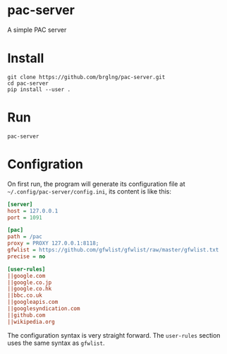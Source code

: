 # pac-server

A simple PAC server

# Install

    git clone https://github.com/brglng/pac-server.git
    cd pac-server
    pip install --user .

# Run

    pac-server

# Configration

On first run, the program will generate its configuration file at
`~/.config/pac-server/config.ini`, its content is like this:

```ini
[server]
host = 127.0.0.1
port = 1091

[pac]
path = /pac
proxy = PROXY 127.0.0.1:8118;
gfwlist = https://github.com/gfwlist/gfwlist/raw/master/gfwlist.txt
precise = no

[user-rules]
||google.com
||google.co.jp
||google.co.hk
||bbc.co.uk
||googleapis.com
||googlesyndication.com
||github.com
||wikipedia.org
```

The configuration syntax is very straight forward. The `user-rules` section
uses the same syntax as `gfwlist`.

<!-- vim: cc=79
-->
